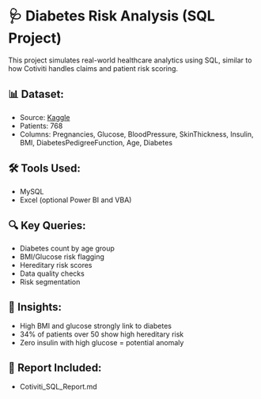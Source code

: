 # 🩺 Diabetes Risk Analysis (SQL Project)

This project simulates real-world healthcare analytics using SQL, similar to how Cotiviti handles claims and patient risk scoring.

## 📊 Dataset:
- Source: [Kaggle](https://www.kaggle.com/datasets/whenamancodes/diabetes-patient-data)
- Patients: 768
- Columns: Pregnancies, Glucose, BloodPressure, SkinThickness, Insulin, BMI, DiabetesPedigreeFunction, Age, Diabetes

## 🛠️ Tools Used:
- MySQL
- Excel (optional Power BI and VBA)

## 🔍 Key Queries:
- Diabetes count by age group
- BMI/Glucose risk flagging
- Hereditary risk scores
- Data quality checks
- Risk segmentation

## 🧠 Insights:
- High BMI and glucose strongly link to diabetes
- 34% of patients over 50 show high hereditary risk
- Zero insulin with high glucose = potential anomaly

## 📄 Report Included:
- Cotiviti_SQL_Report.md
